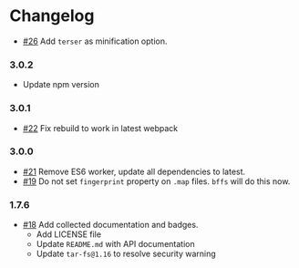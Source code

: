 # Changelog

- [#26] Add `terser` as minification option.

### 3.0.2

- Update npm version

### 3.0.1

- [#22] Fix rebuild to work in latest webpack

### 3.0.0

- [#21] Remove ES6 worker, update all dependencies to latest.
- [#19] Do not set `fingerprint` property on `.map` files. `bffs` will do this now.

### 1.7.6

- [#18] Add collected documentation and badges.
  - Add LICENSE file
  - Update `README.md` with API documentation
  - Update `tar-fs@1.16` to resolve security warning

[#18]: https://github.com/warehouseai/workers-factorypull/18
[#19]: https://github.com/warehouseai/workers-factory/pull/19
[#21]: https://github.com/warehouseai/workers-factory/pull/21
[#22]:  https://github.com/warehouseai/workers-factory/pull/22
[#26]:  https://github.com/warehouseai/workers-factory/pull/26
